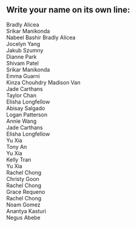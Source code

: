 ## Write your name on its own line:   


Bradly Alicea    
Srikar Manikonda  
Nabeel Bashir
Bradly Alicea  
Jocelyn Yang   
Jakub Szumny   
Dianne Park   
Shivam Patel    
Srikar Manikonda   
Emma Guarni   
Kinza Chouhdry 
Madison Van   
Jade Carthans   
Taylor Chan   
Elisha Longfellow   
Abisay Salgado   
Logan Patterson  
Annie Wang   
Jade Carthans   
Elisha Longfellow    
Yu Xia    
Tony An   
Yu Xia    
Kelly Tran   
Yu Xia     
Rachel Chong      
Christy Goon     
Rachel Chong    
Grace Requeno    
Rachel Chong  
Noam Gomez  
Anantya Kasturi   
Negus Abebe
